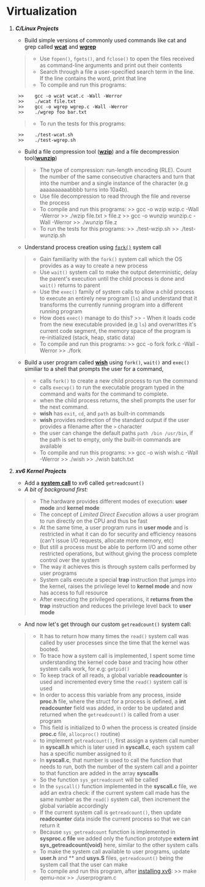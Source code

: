 

# Virtualization



1. ***C/Linux Projects*** 
    
    - Build simple versions of commonly used commands like cat and grep called **[wcat](/Virtualization/cat)** and **[wgrep](/Virtualization/grep)**
    > - Use `fopen()`, `fgets()`, and `fclose()` to open the files received as command-line arguments and print out their contents 
    > -  Search through a file a user-specified search term in the line. If the line contains the word, print that line 
    > - To compile and run this programs:

        >>    gcc -o wcat wcat.c -Wall -Werror
        >>    ./wcat file.txt
        >>    gcc -o wgrep wgrep.c -Wall -Werror
        >>    ./wgrep foo bar.txt

    > - To run the tests for this programs:
    
        >>    ./test-wcat.sh
        >>    ./test-wgrep.sh
        
    - Build a file compression tool (**[wzip](/Virtualization/zip_project)**) and a file decompression tool(**[wunzip](/Virtualization/zip_project)**)
    > - The type of compression: run-length encoding (RLE). Count the number of the same consecutive characters and turn that into the number and a single instance of the character (e.g aaaaaaaaaabbbb turns into 10a4b).
    > - Use file decompression to read through the file and reverse the process 
    > - To compile and run this programs:
        >>    gcc -o wzip wzip.c -Wall -Werror
        >>    ./wzip file.txt > file.z
        >>    gcc -o wunzip wunzip.c -Wall -Werror
        >>    ./wunzip file.z
    > - To run the tests for this programs:
        >>    ./test-wzip.sh
        >>    ./test-wunzip.sh

    - Understand process creation using [`fork()`](/fork) system call
    > - Gain familiarity with the `fork()` system call which the OS provides as a way to create a new process
    > - Use `wait()` system call to make the output deterministic, delay the parent's execution until the child process is done and `wait()` returns to parent 
    > - Use the `exec()` family of system calls to allow a child process to execute an entirely new program (`ls`) 
    and understand that it transforms the currently running program into a different running program
    > - How does `exec()` manage to do this? 
         >> - When it loads code from the new executable provided (e.g `ls`) and overwrittes it's current code segment, the memory space of the program is re-initialized (stack, heap, static data)
    > - To compile and run this programs:
        >>    gcc -o fork fork.c -Wall -Werror
        >>    ./fork
    
    - Build a user program called **[wish](/Virtualization/wish-shell)**  using `fork()`, `wait()` and `exec()` similiar to a shell that prompts 
    the user for a command, 
    > - calls `fork()` to create a new child process to run the command
    > - calls `execvp()` to run the executable program typed in the command and waits for the command to complete. 
    > - when the child process returns, the shell prompts the user for the next command. 
    > - **wish** has `exit`, `cd`, and `path` as built-in commands
    > - **wish** provides redirection of the standard output if the user provides a filename after the `>` character
    > - the user can change the default paths `path /bin /usr/bin`, if the path is set to empty, only the built-in commands are available
    > - To compile and run this programs:
        >>    gcc -o wish wish.c -Wall -Werror
        >>    ./wish
        >>    ./wish batch.txt

2. ***xv6 Kernel Projects***

    - Add a **[system call](/Virtualization/xv6-System-call)** to xv6 called `getreadcount()`
    - *A bit of background first:* 
    > - The hardware provides different modes of execution: **user mode** and **kernel mode**
    > - The concept of *Limited Direct Execution* allows a user program to run directly on the CPU and thus be fast
    > - At the same time, a user program runs in **user mode** and is restricted in what it can do for security and efficiency reasons (can't issue I/O requests, allocate more memory, etc) 
    > - But still a process must be able to perform I/O and some other restricted operations, but without giving the process complete control over the system
    > - The way it achieves this is through system calls performed by user programs
    > - System calls execute a special **trap** instruction that jumps into the kernel, raises the privilege level to **kernel mode** and now has access to full resource
    > - After executing the privileged operations, it **returns from the trap** instruction and reduces the privilege level back to **user mode**
    
    - And now let's get through our custom `getreadcount()` system call: 
    > - It has to return how many times the `read()` system call was called by user processes since the time that the kernel was booted.
    > - To trace how a system call is implemented, I spent some time understanding the kernel code base and tracing how other system calls work, for e.g: `getpid()`
    > - To keep track of all reads, a global variable **readcounter** is used and incremented every time the `read()` system call is used
    > - In order to access this variable from any process, inside **proc.h** file, where the struct for a process is defined, a **int readcounter** field was added, in order to be updated and returned when the `getreadcount()` is called from a user program
    > - This field is initialized to 0 when the process is created (inside **proc.c** file, `allocproc()` routine) 
    > - to implement `getreadcount()`, first assign a system call number in **syscall.h** which is later used in **syscall.c**, each system call has a specific number assigned to it
    > - In **syscall.c**, that number is used to call the function that needs to run, both the number of the system call and a pointer to that function are added in the array **syscalls**
    > - So the function `sys_getreadcount` will be called
    > - In the `syscall()` function implemented in the **syscall.c** file, we add an extra check: if the current system call made has the same number as the `read()` system call, then increment the global variable accordingly 
    > - If the current system call is `getreadcount()`, then update **readcounter** data inside the current process so that we can return it
    > - Because `sys_getreadcount` function is implemented in **sysproc.c file** we added only the function prototype **extern int sys_getreadcount(void)** here, similar to the other system calls
    > - To make the system call available to user programs, update **user.h** and ** and **usys.S** files, `getreadcount()` being the system call that the user can make
     > - To compile and run this program, after [installing xv6](https://github.com/remzi-arpacidusseau/ostep-projects/blob/master/INSTALL-xv6.md):
        >>    make qemu-nox
        >>    ./userprogram.c



